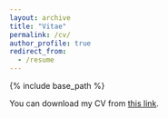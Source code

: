 ```yaml
---
layout: archive
title: "Vitae"
permalink: /cv/
author_profile: true
redirect_from:
  - /resume
---
```


{% include base_path %}

You can download my CV from [this link]().